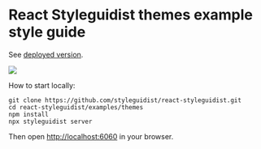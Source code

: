 # React Styleguidist themes example style guide

See [deployed version](https://react-styleguidist.js.org/examples/themes/).

![](https://d3vv6lp55qjaqc.cloudfront.net/items/0U313M3L0p120g2Y1y3J/Image%202016-04-12%20at%207.25.03%20PM.png)

How to start locally:

```
git clone https://github.com/styleguidist/react-styleguidist.git
cd react-styleguidist/examples/themes
npm install
npx styleguidist server
```

Then open [http://localhost:6060](http://localhost:6060) in your browser.
